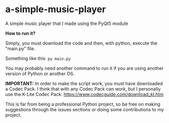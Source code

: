 # a-simple-music-player
A simple music player that I made using the PyQt5 module

**How to run it?**

Simply, you must download the code and then, with python, execute the "main.py" file.

Something like this: ```py main.py```

You may probably need another command to run it if you are using another version of Python or another OS.

**IMPORTANT:** In order to make the script work, you must have downloaded a Codec Pack. I think that with any Codec Pack can work, but I personally use the K-Lite Codec Pack: https://www.codecguide.com/download_kl.htm

This is far from being a professional Python project, so be free on making suggestions through the issues sections or doing some contributions to my project.
